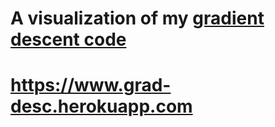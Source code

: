 # A visualization of my [gradient descent code](https://www.github.com/Elstuhn/gradient-descent)
# https://www.grad-desc.herokuapp.com

